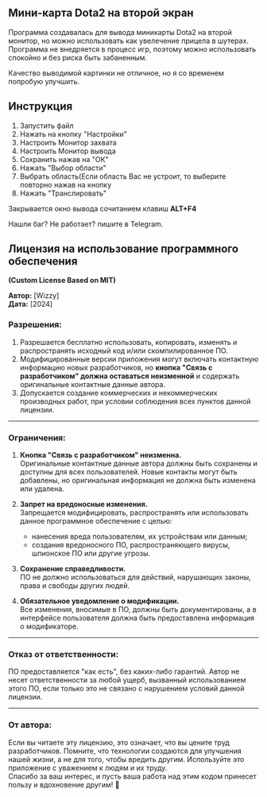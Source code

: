 ## Мини-карта Dota2 на второй экран
Программа создавалась для вывода миникарты Dota2 на второй монитор, но можно использовать как увелечение прицела в шутерах.
Программа не внедряется в процесс игр, поэтому можно использовать спокойно и без риска быть забаненным.

Качество выводимой картинки не отличное, но я со временем попробую улучшить.

## Инструкция 
1. Запустить файл
2. Нажать на кнопку "Настройки"
3. Настроить Монитор захвата
4. Настроить Монитор вывода
5. Сохранить нажав на "ОК"
6. Нажать "Выбор области"
7. Выбрать область(Если область Вас не устроит, то выберите повторно нажав на кнопку
8. Нажать "Транслировать"

Закрывается окно вывода сочитанием клавиш **ALT+F4**

Нашли баг? Не работает? пишите в Telegram.


## Лицензия на использование программного обеспечения
**(Custom License Based on MIT)**

**Автор:** [Wizzy]  
**Дата:** [2024]  

### Разрешения:
1. Разрешается бесплатно использовать, копировать, изменять и распространять исходный код и/или скомпилированное ПО.
2. Модифицированные версии приложения могут включать контактную информацию новых разработчиков, но **кнопка "Связь с разработчиком" должна оставаться неизменной** и содержать оригинальные контактные данные автора.
3. Допускается создание коммерческих и некоммерческих производных работ, при условии соблюдения всех пунктов данной лицензии.

---

### Ограничения:
1. **Кнопка "Связь с разработчиком" неизменна.**  
   Оригинальные контактные данные автора должны быть сохранены и доступны для всех пользователей. Новые контакты могут быть добавлены, но оригинальная информация не должна быть изменена или удалена.

2. **Запрет на вредоносные изменения.**  
   Запрещается модифицировать, распространять или использовать данное программное обеспечение с целью:
   - нанесения вреда пользователям, их устройствам или данным;
   - создания вредоносного ПО, распространяющего вирусы, шпионское ПО или другие угрозы.

3. **Сохранение справедливости.**  
   ПО не должно использоваться для действий, нарушающих законы, права и свободы других людей.

4. **Обязательное уведомление о модификации.**  
   Все изменения, вносимые в ПО, должны быть документированы, а в интерфейсе пользователя должна быть предоставлена информация о модификаторе.

---

### Отказ от ответственности:
ПО предоставляется "как есть", без каких-либо гарантий. Автор не несет ответственности за любой ущерб, вызванный использованием этого ПО, если только это не связано с нарушением условий данной лицензии.

---

### От автора:
Если вы читаете эту лицензию, это означает, что вы цените труд разработчиков. Помните, что технологии создаются для улучшения нашей жизни, а не для того, чтобы вредить другим. Используйте это приложение с уважением к людям и их труду.  
Спасибо за ваш интерес, и пусть ваша работа над этим кодом принесет пользу и вдохновение другим! 🌟
